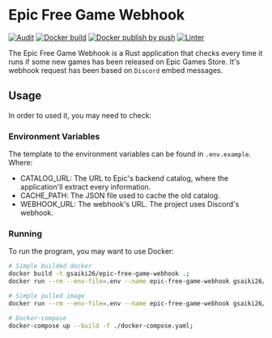 # Epic Free Game Webhook
[![Audit](https://github.com/GSaiki26/epic-free-game-webhook/actions/workflows/audit.yaml/badge.svg)](https://github.com/GSaiki26/epic-free-game-webhook/actions/workflows/audit.yaml) [![Docker build](https://github.com/GSaiki26/epic-free-game-webhook/actions/workflows/docker-build.yaml/badge.svg)](https://github.com/GSaiki26/epic-free-game-webhook/actions/workflows/docker-build.yaml) [![Docker publish by push](https://github.com/GSaiki26/epic-free-game-webhook/actions/workflows/docker-push.yaml/badge.svg)](https://github.com/GSaiki26/epic-free-game-webhook/actions/workflows/docker-push.yaml) [![Linter](https://github.com/GSaiki26/epic-free-game-webhook/actions/workflows/linter.yaml/badge.svg)](https://github.com/GSaiki26/epic-free-game-webhook/actions/workflows/linter.yaml)

The Epic Free Game Webhook is a Rust application that checks every time it runs if some new games has been released on Epic Games Store.
It's webhook request has been based on ``Discord`` embed messages.

## Usage
In order to used it, you may need to check:

### Environment Variables
The template to the environment variables can be found in `.env.example`. Where:
* CATALOG_URL: The URL to Epic's backend catalog, where the application'll extract every information.
* CACHE_PATH: The JSON file used to cache the old catalog.
* WEBHOOK_URL: The webhook's URL. The project uses Discord's webhook.

### Running
To run the program, you may want to use Docker:
```sh
# Simple builded docker
docker build -t gsaiki26/epic-free-game-webhook .;
docker run --rm --env-file=.env --name epic-free-game-webhook gsaiki26/epic-free-game-webhook;

# Simple pulled image
docker run --rm --env-file=.env --name epic-free-game-webhook gsaiki26/epic-free-game-webhook;

# Docker-compose
docker-compose up --build -f ./docker-compose.yaml;

```

